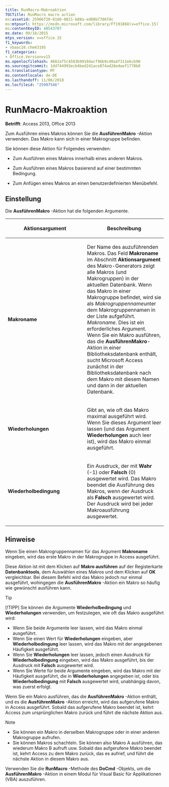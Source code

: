 ```yaml
---
title: RunMacro-Makroaktion
TOCTitle: RunMacro macro action
ms:assetid: 25966f20-8160-0821-b88a-ed08b7786fdc
ms:mtpsurl: https://msdn.microsoft.com/library/Ff191868(v=office.15)
ms:contentKeyID: 48543787
ms.date: 09/18/2015
mtps_version: v=office.15
f1_keywords:
- vbaac10.chm43195
f1_categories:
- Office.Version=v15
ms.openlocfilehash: 4682af5c4583b99104acf96b9cd0a4f311e6cb90
ms.sourcegitcommit: 1dd744993ecb4bed241ace874ad26edaef1778b8
ms.translationtype: MT
ms.contentlocale: de-DE
ms.lasthandoff: 11/06/2018
ms.locfileid: "25997546"
---
```

# <a name="runmacro-macro-action"></a>RunMacro-Makroaktion

**Betrifft**: Access 2013, Office 2013

Zum Ausführen eines Makros können Sie die **AusführenMakro** -Aktion verwenden. Das Makro kann sich in einer Makrogruppe befinden.

Sie können diese Aktion für Folgendes verwenden:

- Zum Ausführen eines Makros innerhalb eines anderen Makros.

- Zum Ausführen eines Makros basierend auf einer bestimmten Bedingung.

- Zum Anfügen eines Makros an einen benutzerdefinierten Menübefehl.

## <a name="setting"></a>Einstellung

Die **AusführenMakro** -Aktion hat die folgenden Argumente.

<table>
<colgroup>
<col style="width: 50%" />
<col style="width: 50%" />
</colgroup>
<thead>
<tr class="header">
<th><p>Aktionsargument</p></th>
<th><p>Beschreibung</p></th>
</tr>
</thead>
<tbody>
<tr class="odd">
<td><p><strong>Makroname</strong></p></td>
<td><p>Der Name des auzuführenden Makros. Das Feld <strong>Makroname</strong> im Abschnitt <strong>Aktionsargument</strong> des Makro-Generators zeigt alle Makros (und Makrogruppen) in der aktuellen Datenbank. Wenn das Makro in einer Makrogruppe befindet, wird sie als <em>Makrogruppenname</em>unter dem Makrogruppennamen in der Liste aufgeführt. <em>Makroname</em>. Dies ist ein erforderliches Argument. Wenn Sie ein Makro ausführen, das die <strong>AusführenMakro</strong>-Aktion in einer Bibliotheksdatenbank enthält, sucht Microsoft Access zunächst in der Bibliotheksdatenbank nach dem Makro mit diesem Namen und dann in der aktuellen Datenbank.</p></td>
</tr>
<tr class="even">
<td><p><strong>Wiederholungen</strong></p></td>
<td><p>Gibt an, wie oft das Makro maximal ausgeführt wird. Wenn Sie dieses Argument leer lassen (und das Argument <strong>Wiederholungen</strong> auch leer ist), wird das Makro einmal ausgeführt.</p></td>
</tr>
<tr class="odd">
<td><p><strong>Wiederholbedingung</strong></p></td>
<td><p>Ein Ausdruck, der mit <strong>Wahr</strong> (-1) oder <strong>Falsch</strong> (0) ausgewertet wird. Das Makro beendet die Ausführung des Makros, wenn der Ausdruck als <strong>Falsch</strong> ausgewertet wird. Der Ausdruck wird bei jeder Makroausführung ausgewertet.</p></td>
</tr>
</tbody>
</table>

## <a name="remarks"></a>Hinweise

Wenn Sie einen Makrogruppennamen für das Argument **Makroname** eingeben, wird das erste Makro in der Makrogruppe in Access ausgeführt.

Diese Aktion ist mit dem Klicken auf **Makro ausführen** auf der Registerkarte **Datenbanktools**, dem Auswählen eines Makros und dem Klicken auf **OK** vergleichbar. Bei diesem Befehl wird das Makro jedoch nur einmal ausgeführt, wohingegen die **AusführenMakro** -Aktion ein Makro so häufig wie gewünscht ausführen kann.

> [!TIP]
> [!TIPP] Sie können die Argumente **Wiederholbedingung** und **Wiederholungen** verwenden, um festzulegen, wie oft das Makro ausgeführt wird:
> - Wenn Sie beide Argumente leer lassen, wird das Makro einmal ausgeführt.
> - Wenn Sie einen Wert für **Wiederholungen** eingeben, aber **Wiederholbedingung** leer lassen, wird das Makro mit der angegebenen Häufigkeit ausgeführt.
> - Wenn Sie **Wiederholungen** leer lassen, jedoch einen Ausdruck für **Wiederholbedingung** eingeben, wird das Makro ausgeführt, bis der Ausdruck mit **Falsch** ausgewertet wird.
> - Wenn Sie Werte für beide Argumente eingeben, wird das Makro mit der Häufigkeit ausgeführt, die in **Wiederholungen** angegeben ist, oder bis **Wiederholbedingung** mit **Falsch** ausgewertet wird, unabhängig davon, was zuerst erfolgt.

Wenn Sie ein Makro ausführen, das die **AusführenMakro** -Aktion enthält, und es die **AusführenMakro** -Aktion erreicht, wird das aufgerufene Makro in Access ausgeführt. Sobald das aufgerufene Makro beendet ist, kehrt Access zum ursprünglichen Makro zurück und führt die nächste Aktion aus.

> [!NOTE]
> - Sie können ein Makro in derselben Makrogruppe oder in einer anderen Makrogruppe aufrufen.
> - Sie können Makros schachteln. Sie können also Makro A ausführen, das wiederum Makro B aufruft usw. Sobald das aufgerufene Makro beendet ist, kehrt Access zu dem Makro zurück, das es aufrief, und führt die nächste Aktion in diesem Makro aus.

Verwenden Sie die **RunMacro** -Methode des **DoCmd** -Objekts, um die **AusführenMakro** -Aktion in einem Modul für Visual Basic für Applikationen (VBA) auszuführen.

